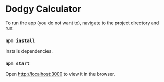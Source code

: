 # Dodgy Calculator

To run the app (you do not want to), navigate to the project directory and run:
### `npm install`

Installs dependencies.

### `npm start`

Open [http://localhost:3000](http://localhost:3000) to view it in the browser.
